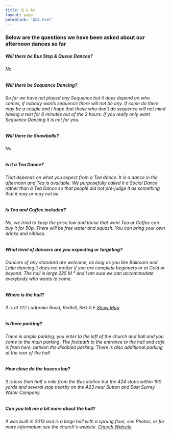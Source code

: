 ```yaml
---
title: Q & As
layout: page
permalink: "Q&A.html"
---
```




<article class="grid_12 Visible">
<h3 class="small-padded-bottom  center-text">Below are the questions we have been asked about our afternoon dances so far</h3>
<h5><strong>Will there be Bus Stop & Queue Dances?</strong></h5>
<h6>No</h6>
<h5><strong>Will there be Sequence Dancing?</strong></h5>
<h6>So far we have not played any Sequence but it does depend on who comes, if nobody wants sequence there will not be any. If some do there may be a couple and I hope that those who don’t do sequence will not mind having a rest for 6  minutes out of the 2 hours. If you really only want Sequence Dancing it is not for you.</h6>
<h5><strong>Will there be Snowballs?</strong></h5>
<h6>No</h6>
<h5><strong>Is it a Tea Dance?</strong></h5>
<h6>That depends on what you expect from a Tea dance. It is a dance in the afternoon and Tea is available. We purposefully called it a Social Dance rather than a Tea Dance so that people did not pre-judge it as something that it may or may not be.</h6>
<h5><strong>Is Tea and Coffee included?</strong></h5>
<h6>No, we tried to keep the price low and those that want Tea or Coffee can buy it for 50p. There will be free water and squash. You can bring your own drinks and nibbles.</h6>	
<h5><strong>What level of dancers are you expecting or targeting?</strong></h5>
<h6>Dancers of any standard are welcome, as long as you like Ballroom and Latin dancing it does not matter if you are complete beginners or at Gold or beyond. The hall is large 225 M &sup2; and I am sure we can accommodate everybody who wants to come. </h6>
<h5><strong>Where is the hall?</strong></h5>
<h6>It is at 122 Ladbroke Road, Redhill, RH1 1LF  <a href="http://streetmap.co.uk/grid/528299_151205/" target="_blank" >Show Map</a></h6>
<h5><strong>Is there parking?</strong></h5>
<h6>There is ample parking, you enter to the left of the church and hall and you come to the main parking. The footpath to the entrance to the hall and cafe is from here, betwen the disabled parking. There is also additional parking at the rear of the hall</h6>
<h5><strong>How close do the buses stop?</strong></h5>
<h6>It is less than half a mile from the Bus station but the 424 stops within 100 yards and several stop nearby on the A23 near Sutton and East Surrey Water Company.</h6>
<h5><strong>Can you tell me a bit more about the hall?</strong></h5>
<h6>It was built in 2013 and is a large hall with a sprung floor, see Photos, or for more information see the church's website.  <a href="http://www.thenativityofthelord.org.uk/churches/stjosephs/our_community/pnl_centre_stj_room_hire.html" target="_blank" >Church Website</a></h6> 
</article>
